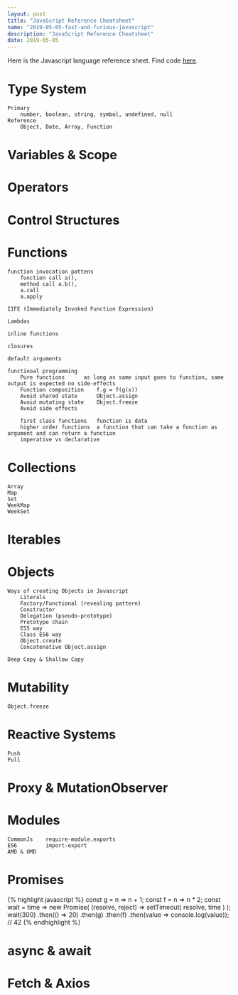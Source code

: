 ```yaml
---
layout: post
title: "JavaScript Reference Cheatsheet"
name: "2019-05-05-fast-and-furious-javascript"
description: "JavaScript Reference Cheatsheet"
date: 2019-05-05
---
```

<p>Here is the Javascript language reference sheet. Find code <a href="https://github.com/vwtt/PythonCheatSheet" target="_blank" title="javascript cheatsheet repository">here</a>.</p>

# Type System
    Primary
        number, boolean, string, symbol, undefined, null
    Reference 
        Object, Date, Array, Function

# Variables & Scope

# Operators

# Control Structures

# Functions

    function invocation pattens
        function call a(), 
        method call a.b(), 
        a.call
        a.apply

    IIFE (Immediately Invoked Function Expression) 

    Lambdas

    inline functions

    closures

    default arguments

    functinoal programming
        Pure functions      as long as same input goes to function, same output is expected no side-effects
        Function composition    f.g = f(g(x))
        Avoid shared state      Object.assign
        Avoid mutating state    Object.freeze
        Avoid side effects

        first class functions   function is data
        higher order functions  a function that can take a function as argument and can return a function
        imperative vs declarative


# Collections
    Array
    Map
    Set
    WeekMap
    WeekSet

# Iterables

# Objects

    Ways of creating Objects in Javascript
        Literals
        Factory/Functional (revealing pattern)
        Constructor
        Delegation (pseudo-prototype)
        Prototype chain
        ES5 way
        Class ES6 way
        Object.create
        Concatenative Object.assign

    Deep Copy & Shallow Copy

# Mutability
    Object.freeze

# Reactive Systems
    Push
    Pull

# Proxy & MutationObserver    

# Modules
    CommonJs    require-module.exports
    ES6         import-export
    AMD & UMD

# Promises

{% highlight javascript %}
const g = n => n + 1;
const f = n => n * 2;
const wait = time => new Promise(
  (resolve, reject) => setTimeout(
    resolve,
    time
  )
);
wait(300)
  .then(() => 20)
  .then(g)
  .then(f)
  .then(value => console.log(value)); // 42
{% endhighlight %}

# async & await

# Fetch & Axios




